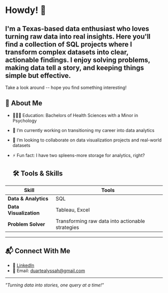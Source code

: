 # Howdy! 🤠 
## I'm a Texas-based data enthusiast who loves turning raw data into real insights. Here you'll find a collection of SQL projects where I transform complex datasets into clear, actionable findings. I enjoy solving problems, making data tell a story, and keeping things simple but effective.

Take a look around -- hope you find something interesting!

## 🚀 About Me    
- 👩🏽‍🎓 Education: Bachelors of Health Sciences with a Minor in Psychology
- 🔭 I’m currently working on transitioning my career into data analytics
- 👯 I’m looking to collaborate on data visualization projects and real-world datasets
- ⚡ Fun fact: I have two spleens-more storage for analytics, right?

  ## 🛠️ Tools & Skills  
| Skill | Tools |
|------------|------------|
| **Data & Analytics** | SQL |
| **Data Visualization** | Tableau, Excel | 
| **Problem Solver** | Transforming raw data into actionable strategies | 

---

## 📬 Connect With Me  
- 💼 [LinkedIn](www.linkedin.com/in/alyssahduarte)  
- 📧 Email: duartealyssah@gmail.com 

---

*"Turning data into stories, one query at a time!"*  

<!--
**alyssaduarte/alyssaduarte** is a ✨ _special_ ✨ repository because its `README.md` (this file) appears on your GitHub profile.
